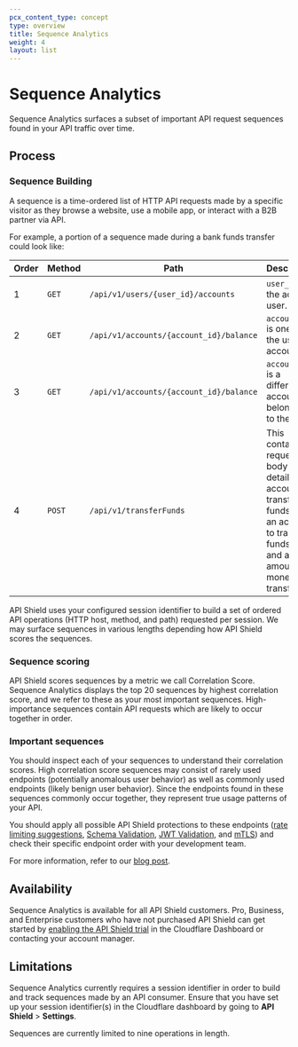 ```yaml
---
pcx_content_type: concept
type: overview
title: Sequence Analytics
weight: 4
layout: list
---
```


# Sequence Analytics

Sequence Analytics surfaces a subset of important API request sequences found in your API traffic over time.

## Process

### Sequence Building
A sequence is a time-ordered list of HTTP API requests made by a specific visitor as they browse a website, use a mobile app, or interact with a B2B partner via API. 

For example, a portion of a sequence made during a bank funds transfer could look like:

| Order | Method | Path | Description |
| --- | --- | --- | --- |
| 1 | `GET` | `/api/v1/users/{user_id}/accounts` | `user_id` is the active user. |
| 2 | `GET` | `/api/v1/accounts/{account_id}/balance` | `account_id` is one of the user’s accounts. |
| 3 | `GET` | `/api/v1/accounts/{account_id}/balance` | `account_id` is a different account belonging to the user. |
| 4 | `POST` | `/api/v1/transferFunds` | This contains a request body detailing an account to transfer funds from, an account to transfer funds to, and an amount of money to transfer. |

API Shield uses your configured session identifier to build a set of ordered API operations (HTTP host, method, and path) requested per session. We may surface sequences in various lengths depending how API Shield scores the sequences.

### Sequence scoring
API Shield scores sequences by a metric we call Correlation Score. Sequence Analytics displays the top 20 sequences by highest correlation score, and we refer to these as your most important sequences. High-importance sequences contain API requests which are likely to occur together in order.

### Important sequences
You should inspect each of your sequences to understand their correlation scores. High correlation score sequences may consist of rarely used endpoints (potentially anomalous user behavior) as well as commonly used endpoints (likely benign user behavior). Since the endpoints found in these sequences commonly occur together, they represent true usage patterns of your API. 

You should apply all possible API Shield protections to these endpoints ([rate limiting suggestions](/api-shield/security/volumetric-abuse-detection/), [Schema Validation](/api-shield/security/schema-validation/), [JWT Validation](/api-shield/security/jwt-validation/), and [mTLS](/api-shield/security/mtls/)) and check their specific endpoint order with your development team.

For more information, refer to our [blog post](https://blog.cloudflare.com/api-sequence-analytics).

## Availability

Sequence Analytics is available for all API Shield customers. Pro, Business, and Enterprise customers who have not purchased API Shield can get started by [enabling the API Shield trial](https://dash.cloudflare.com/?to=/:account/:zone/security/api-shield) in the Cloudflare Dashboard or contacting your account manager.

## Limitations

Sequence Analytics currently requires a session identifier in order to build and track sequences made by an API consumer. Ensure that you have set up your session identifier(s) in the Cloudflare dashboard by going to **API Shield** > **Settings**.

Sequences are currently limited to nine operations in length.
